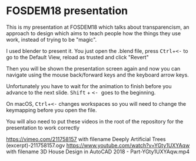 # FOSDEM18 presentation

This is my presentation at FOSDEM18 which talks about transparencism, 
an approach to design which aims to teach people how the things they 
use work, instead of trying to be "magic".

I used blender to present it. You just open the .blend file, 
press <kbd>Ctrl</kbd>+<kbd><-</kbd> to go to the Default View, 
reload as trusted and click "Revert"

Then you will be shown the presentation screen again and now you can navigate
using the mouse back/forward keys and the keyboard arrow keys.

Unfortunately you have to wait for the animation to finish before you 
advance to the next slide. <kbd>Shift</kbd> + <kbd> <- </kbd> goes to the 
beginning.

On macOS, <kbd>Ctrl</kbd>+<kbd><-</kbd> changes workspaces so you will 
need to change the keymapping before you open the file.
 
You will also need to put these videos in the root of the repository for the 
presentation to work correctly

https://vimeo.com/211758157 with filename Deeply Artificial Trees (excerpt)-211758157.ogv
https://www.youtube.com/watch?v=YGty1UXYAqw with filename 3D House Design in AutoCAD 2018 - Part-YGty1UXYAqw.mp4 
